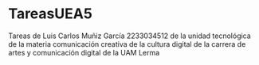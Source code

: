 # TareasUEA5
Tareas de Luis Carlos Muñiz García 2233034512 de la unidad tecnológica de la materia comunicación creativa de la cultura digital de la carrera de artes y comunicación digital de la UAM Lerma
